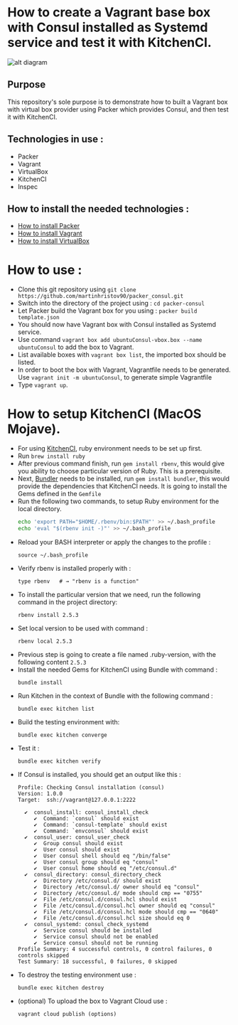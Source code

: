 # How to create a Vagrant base box with Consul installed as Systemd service and test it with KitchenCI.

![alt diagram](https://www.lucidchart.com/publicSegments/view/c91dcce6-400d-4e55-ac5b-95b9285c8486/image.png)

## Purpose

This repository's sole purpose is to demonstrate how to built a Vagrant box with virtual box provider using Packer which provides Consul, and then test it with KitchenCI.

## Technologies in use :

- Packer
- Vagrant
- VirtualBox
- KitchenCI
- Inspec

## How to install the needed technologies :

- [How to install Packer](https://www.packer.io/intro/getting-started/install.html)
- [How to install Vagrant](https://www.vagrantup.com/docs/installation/)
- [How to install VirtualBox](https://www.virtualbox.org/manual/ch02.html)

# How to use :

- Clone this git repository using `git clone https://github.com/martinhristov90/packer_consul.git`
- Switch into the directory of the project using : `cd packer-consul`
- Let Packer build the Vagrant box for you using : `packer build template.json`
- You should now have Vagrant box with Consul installed as Systemd service. 
- Use command `vagrant box add ubuntuConsul-vbox.box --name ubuntuConsul` to add the box to Vagrant.
- List available boxes with `vagrant box list`, the imported box should be listed.
- In order to boot the box with Vagrant, Vagrantfile needs to be generated. Use `vagrant init -m ubuntuConsul`, to generate simple Vagrantfile
- Type `vagrant up`.

# How to setup KitchenCI (MacOS Mojave).

- For using [KitchenCI](https://kitchen.ci/), ruby environment needs to be set up first.
- Run `brew install ruby`
- After previous command finish, run `gem install rbenv`, this would give you ability to choose particular version of Ruby. This is a prerequisite.
- Next, [Bundler](https://bundler.io) needs to be installed, run `gem install bundler`, this would provide the dependencies that KitchenCI needs. It is going to install the Gems defined in the `Gemfile`
- Run the following two commands, to setup Ruby environment for the local directory.
    ```bash
    echo 'export PATH="$HOME/.rbenv/bin:$PATH"' >> ~/.bash_profile
    echo 'eval "$(rbenv init -)"' >> ~/.bash_profile
    ```
- Reload your BASH interpreter or apply the changes to the profile :
    ```shell
    source ~/.bash_profile 
    ```
- Verify rbenv is installed properly with :
    ```shell
    type rbenv   # → "rbenv is a function"
    ```
- To install the particular version that we need, run the following command in the project directory:
    ```shell
    rbenv install 2.5.3
    ```
- Set local version to be used with command :
    ```shell
    rbenv local 2.5.3
    ```
- Previous step is going to create a file named .ruby-version, with the following content `2.5.3`
- Install the needed Gems for KitchenCI using Bundle with command :
    ```shell
    bundle install
    ```
- Run Kitchen in the context of Bundle with the following command : 
    ```shell
    bundle exec kitchen list
    ```
- Build the testing environment with:
    ```shell
    bundle exec kitchen converge
    ```
- Test it : 
    ```shell
    bundle exec kitchen verify
    ```
- If Consul is installed, you should get an output like this :
    ```shell
    Profile: Checking Consul installation (consul)
    Version: 1.0.0
    Target:  ssh://vagrant@127.0.0.1:2222

      ✔  consul_install: consul_install_check
         ✔  Command: `consul` should exist
         ✔  Command: `consul-template` should exist
         ✔  Command: `envconsul` should exist
      ✔  consul_user: consul_user_check
         ✔  Group consul should exist
         ✔  User consul should exist
         ✔  User consul shell should eq "/bin/false"
         ✔  User consul group should eq "consul"
         ✔  User consul home should eq "/etc/consul.d"
      ✔  consul_directory: consul_directory_check
         ✔  Directory /etc/consul.d/ should exist
         ✔  Directory /etc/consul.d/ owner should eq "consul"
         ✔  Directory /etc/consul.d/ mode should cmp == "0755"
         ✔  File /etc/consul.d/consul.hcl should exist
         ✔  File /etc/consul.d/consul.hcl owner should eq "consul"
         ✔  File /etc/consul.d/consul.hcl mode should cmp == "0640"
         ✔  File /etc/consul.d/consul.hcl size should eq 0
      ✔  consul_systemd: consul_check_systemd
         ✔  Service consul should be installed
         ✔  Service consul should not be enabled
         ✔  Service consul should not be running
    Profile Summary: 4 successful controls, 0 control failures, 0 controls skipped
    Test Summary: 18 successful, 0 failures, 0 skipped
    ```
- To destroy the testing environment use :
    ```shell
    bundle exec kitchen destroy
    ```
- (optional) To upload the box to Vagrant Cloud use :
    ```
    vagrant cloud publish (options)
    ```

